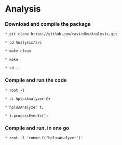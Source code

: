 # Analysis
   
### Download and compile the package   
    * git clone https://github.com/ravindkv/Analysis.git 

    * cd Analysis/src
    
    * make clean

    * make

    * cd .. 

### Compile and run the code
    * root -l 

    * .L hplusAnalyzer.C+

    * hplusAnalyzer t;

    * t.processEvents();


### Compile and run, in one go
    * root -l 'runme.C("hplusAnalyzer")'

